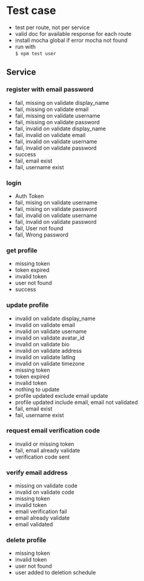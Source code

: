 # Test case

- test per route, not per service
- valid doc for available response for each route
- install mocha global if error mocha not found
- run with  
  `$ npm test user`

## Service

### register with email password

- fail, missing on validate display_name
- fail, missing on validate email
- fail, missing on validate username
- fail, missing on validate password
- fail, invalid on validate display_name
- fail, invalid on validate email
- fail, invalid on validate username
- fail, invalid on validate password
- success
- fail, email exist
- fail, username exist

### login

- Auth Token
- fail, mising on validate username
- fail, mising on validate password
- fail, invalid on validate username
- fail, invalid on validate password
- fail, User not found
- fail, Wrong password

### get profile

- missing token
- token expired
- invalid token
- user not found
- success

### update profile

- invalid on validate display_name
- invalid on validate email
- invalid on validate username
- invalid on validate avatar_id
- invalid on validate bio
- invalid on validate address
- invalid on validate latlng
- invalid on validate timezone
- missing token
- token expired
- invalid token
- nothing to update
- profile updated exclude email update
- profile updated include email, email not validated
- fail, email exist
- fail, username exist

### request email verification code

- invalid or missing token
- fail, email already validate
- verification code sent

### verify email address

- missing on validate code
- invalid on validate code
- missing token
- invalid token
- email verification fail
- email already validate
- email validated

### delete profile

- missing token
- invalid token
- user not found
- user added to deletion schedule
